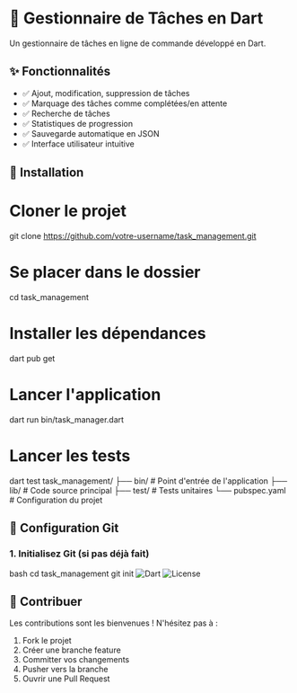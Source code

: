 # 🎯 Gestionnaire de Tâches en Dart

Un gestionnaire de tâches en ligne de commande développé en Dart.

## ✨ Fonctionnalités

- ✅ Ajout, modification, suppression de tâches
- ✅ Marquage des tâches comme complétées/en attente
- ✅ Recherche de tâches
- ✅ Statistiques de progression
- ✅ Sauvegarde automatique en JSON
- ✅ Interface utilisateur intuitive

## 🚀 Installation

# Cloner le projet
git clone https://github.com/votre-username/task_management.git

# Se placer dans le dossier
cd task_management

# Installer les dépendances
dart pub get
# Lancer l'application
dart run bin/task_manager.dart
# Lancer les tests
dart test
task_management/
├── bin/           # Point d'entrée de l'application
├── lib/           # Code source principal
├── test/          # Tests unitaires
└── pubspec.yaml   # Configuration du projet

## 🔧 **Configuration Git**

### 1. **Initialisez Git** (si pas déjà fait)
bash
cd task_management
git init
![Dart](https://img.shields.io/badge/Dart-0175C2?style=for-the-badge&logo=dart&logoColor=white)
![License](https://img.shields.io/badge/License-MIT-blue.svg)
## 🤝 Contribuer

Les contributions sont les bienvenues ! N'hésitez pas à :
1. Fork le projet
2. Créer une branche feature
3. Committer vos changements
4. Pusher vers la branche
5. Ouvrir une Pull Request